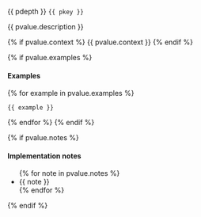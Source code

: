 {{ pdepth }} `{{ pkey }}`

{{ pvalue.description }}

{% if pvalue.context %}
{{ pvalue.context }}
{% endif %}

{% if pvalue.examples %}
#### Examples
{% for example in pvalue.examples %}
```
{{ example }}
```
{% endfor %}
{% endif %}

{% if pvalue.notes %}
#### Implementation notes
<ul>
  {% for note in pvalue.notes %}
  <li>{{ note }}</li>
  {% endfor %}
</ul>
{% endif %}



